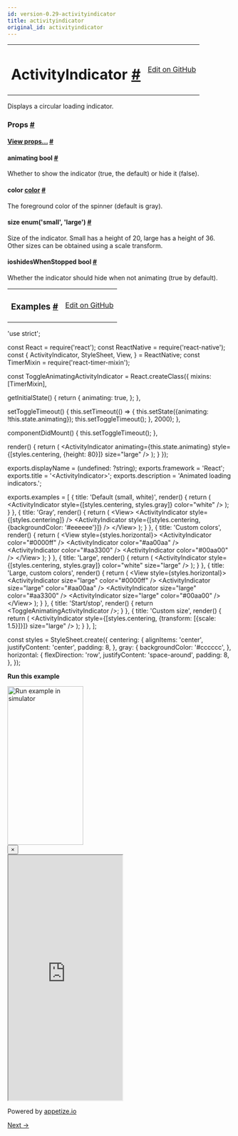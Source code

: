 ```yaml
---
id: version-0.29-activityindicator
title: activityindicator
original_id: activityindicator
---
```

<a id="content"></a><table width="100%"><tbody><tr><td><h1><a class="anchor" name="activityindicator"></a>ActivityIndicator <a class="hash-link" href="docs/activityindicator.html#activityindicator">#</a></h1></td><td style="text-align:right;"><a target="_blank" href="https://github.com/facebook/react-native/blob/0.29-stable/Libraries/Components/ActivityIndicator/ActivityIndicator.js">Edit on GitHub</a></td></tr></tbody></table><div><div><p>Displays a circular loading indicator.</p></div><h3><a class="anchor" name="props"></a>Props <a class="hash-link" href="docs/activityindicator.html#props">#</a></h3><div class="props"><div class="prop"><h4 class="propTitle"><a class="anchor" name="view"></a><a href="docs/view.html#props">View props...</a> <a class="hash-link" href="docs/activityindicator.html#view">#</a></h4></div><div class="prop"><h4 class="propTitle"><a class="anchor" name="animating"></a>animating <span class="propType">bool</span> <a class="hash-link" href="docs/activityindicator.html#animating">#</a></h4><div><p>Whether to show the indicator (true, the default) or hide it (false).</p></div></div><div class="prop"><h4 class="propTitle"><a class="anchor" name="color"></a>color <span class="propType"><a href="docs/colors.html">color</a></span> <a class="hash-link" href="docs/activityindicator.html#color">#</a></h4><div><p>The foreground color of the spinner (default is gray).</p></div></div><div class="prop"><h4 class="propTitle"><a class="anchor" name="size"></a>size <span class="propType">enum('small', 'large')</span> <a class="hash-link" href="docs/activityindicator.html#size">#</a></h4><div><p>Size of the indicator. Small has a height of 20, large has a height of 36.
Other sizes can be obtained using a scale transform.</p></div></div><div class="prop"><h4 class="propTitle"><a class="anchor" name="hideswhenstopped"></a><span class="platform">ios</span>hidesWhenStopped <span class="propType">bool</span> <a class="hash-link" href="docs/activityindicator.html#hideswhenstopped">#</a></h4><div><p>Whether the indicator should hide when not animating (true by default).</p></div></div></div></div><div><div><table width="100%"><tbody><tr><td><h3><a class="anchor" name="examples"></a>Examples <a class="hash-link" href="docs/activityindicator.html#examples">#</a></h3></td><td style="text-align:right;"><a target="_blank" href="https://github.com/facebook/react-native/blob/0.29-stable/Examples/UIExplorer/ActivityIndicatorExample.js">Edit on GitHub</a></td></tr></tbody></table><div class="example-container"><div class="prism language-javascript"><span class="token string">'use strict'</span><span class="token punctuation">;</span>

const React <span class="token operator">=</span> <span class="token function">require<span class="token punctuation">(</span></span><span class="token string">'react'</span><span class="token punctuation">)</span><span class="token punctuation">;</span>
const ReactNative <span class="token operator">=</span> <span class="token function">require<span class="token punctuation">(</span></span><span class="token string">'react-native'</span><span class="token punctuation">)</span><span class="token punctuation">;</span>
const <span class="token punctuation">{</span>
  ActivityIndicator<span class="token punctuation">,</span>
  StyleSheet<span class="token punctuation">,</span>
  View<span class="token punctuation">,</span>
<span class="token punctuation">}</span> <span class="token operator">=</span> ReactNative<span class="token punctuation">;</span>
const TimerMixin <span class="token operator">=</span> <span class="token function">require<span class="token punctuation">(</span></span><span class="token string">'react-timer-mixin'</span><span class="token punctuation">)</span><span class="token punctuation">;</span>

const ToggleAnimatingActivityIndicator <span class="token operator">=</span> React<span class="token punctuation">.</span><span class="token function">createClass<span class="token punctuation">(</span></span><span class="token punctuation">{</span>
  mixins<span class="token punctuation">:</span> <span class="token punctuation">[</span>TimerMixin<span class="token punctuation">]</span><span class="token punctuation">,</span>

  <span class="token function">getInitialState<span class="token punctuation">(</span></span><span class="token punctuation">)</span> <span class="token punctuation">{</span>
    <span class="token keyword">return</span> <span class="token punctuation">{</span>
      animating<span class="token punctuation">:</span> <span class="token boolean">true</span><span class="token punctuation">,</span>
    <span class="token punctuation">}</span><span class="token punctuation">;</span>
  <span class="token punctuation">}</span><span class="token punctuation">,</span>

  <span class="token function">setToggleTimeout<span class="token punctuation">(</span></span><span class="token punctuation">)</span> <span class="token punctuation">{</span>
    <span class="token keyword">this</span><span class="token punctuation">.</span><span class="token function">setTimeout<span class="token punctuation">(</span></span><span class="token punctuation">(</span><span class="token punctuation">)</span> <span class="token operator">=</span><span class="token operator">&gt;</span> <span class="token punctuation">{</span>
      <span class="token keyword">this</span><span class="token punctuation">.</span><span class="token function">setState<span class="token punctuation">(</span></span><span class="token punctuation">{</span>animating<span class="token punctuation">:</span> <span class="token operator">!</span><span class="token keyword">this</span><span class="token punctuation">.</span>state<span class="token punctuation">.</span>animating<span class="token punctuation">}</span><span class="token punctuation">)</span><span class="token punctuation">;</span>
      <span class="token keyword">this</span><span class="token punctuation">.</span><span class="token function">setToggleTimeout<span class="token punctuation">(</span></span><span class="token punctuation">)</span><span class="token punctuation">;</span>
    <span class="token punctuation">}</span><span class="token punctuation">,</span> <span class="token number">2000</span><span class="token punctuation">)</span><span class="token punctuation">;</span>
  <span class="token punctuation">}</span><span class="token punctuation">,</span>

  <span class="token function">componentDidMount<span class="token punctuation">(</span></span><span class="token punctuation">)</span> <span class="token punctuation">{</span>
    <span class="token keyword">this</span><span class="token punctuation">.</span><span class="token function">setToggleTimeout<span class="token punctuation">(</span></span><span class="token punctuation">)</span><span class="token punctuation">;</span>
  <span class="token punctuation">}</span><span class="token punctuation">,</span>

  <span class="token function">render<span class="token punctuation">(</span></span><span class="token punctuation">)</span> <span class="token punctuation">{</span>
    <span class="token keyword">return</span> <span class="token punctuation">(</span>
      &lt;ActivityIndicator
        animating<span class="token operator">=</span><span class="token punctuation">{</span><span class="token keyword">this</span><span class="token punctuation">.</span>state<span class="token punctuation">.</span>animating<span class="token punctuation">}</span>
        style<span class="token operator">=</span><span class="token punctuation">{</span><span class="token punctuation">[</span>styles<span class="token punctuation">.</span>centering<span class="token punctuation">,</span> <span class="token punctuation">{</span>height<span class="token punctuation">:</span> <span class="token number">80</span><span class="token punctuation">}</span><span class="token punctuation">]</span><span class="token punctuation">}</span>
        size<span class="token operator">=</span><span class="token string">"large"</span>
      <span class="token operator">/</span><span class="token operator">&gt;</span>
    <span class="token punctuation">)</span><span class="token punctuation">;</span>
  <span class="token punctuation">}</span>
<span class="token punctuation">}</span><span class="token punctuation">)</span><span class="token punctuation">;</span>

exports<span class="token punctuation">.</span>displayName <span class="token operator">=</span> <span class="token punctuation">(</span>undefined<span class="token punctuation">:</span> <span class="token operator">?</span>string<span class="token punctuation">)</span><span class="token punctuation">;</span>
exports<span class="token punctuation">.</span>framework <span class="token operator">=</span> <span class="token string">'React'</span><span class="token punctuation">;</span>
exports<span class="token punctuation">.</span>title <span class="token operator">=</span> <span class="token string">'&lt;ActivityIndicator&gt;'</span><span class="token punctuation">;</span>
exports<span class="token punctuation">.</span>description <span class="token operator">=</span> <span class="token string">'Animated loading indicators.'</span><span class="token punctuation">;</span>

exports<span class="token punctuation">.</span>examples <span class="token operator">=</span> <span class="token punctuation">[</span>
  <span class="token punctuation">{</span>
    title<span class="token punctuation">:</span> <span class="token string">'Default (small, white)'</span><span class="token punctuation">,</span>
    <span class="token function">render<span class="token punctuation">(</span></span><span class="token punctuation">)</span> <span class="token punctuation">{</span>
      <span class="token keyword">return</span> <span class="token punctuation">(</span>
        &lt;ActivityIndicator
          style<span class="token operator">=</span><span class="token punctuation">{</span><span class="token punctuation">[</span>styles<span class="token punctuation">.</span>centering<span class="token punctuation">,</span> styles<span class="token punctuation">.</span>gray<span class="token punctuation">]</span><span class="token punctuation">}</span>
          color<span class="token operator">=</span><span class="token string">"white"</span>
        <span class="token operator">/</span><span class="token operator">&gt;</span>
      <span class="token punctuation">)</span><span class="token punctuation">;</span>
    <span class="token punctuation">}</span>
  <span class="token punctuation">}</span><span class="token punctuation">,</span>
  <span class="token punctuation">{</span>
    title<span class="token punctuation">:</span> <span class="token string">'Gray'</span><span class="token punctuation">,</span>
    <span class="token function">render<span class="token punctuation">(</span></span><span class="token punctuation">)</span> <span class="token punctuation">{</span>
      <span class="token keyword">return</span> <span class="token punctuation">(</span>
        &lt;View<span class="token operator">&gt;</span>
          &lt;ActivityIndicator
            style<span class="token operator">=</span><span class="token punctuation">{</span><span class="token punctuation">[</span>styles<span class="token punctuation">.</span>centering<span class="token punctuation">]</span><span class="token punctuation">}</span>
          <span class="token operator">/</span><span class="token operator">&gt;</span>
          &lt;ActivityIndicator
            style<span class="token operator">=</span><span class="token punctuation">{</span><span class="token punctuation">[</span>styles<span class="token punctuation">.</span>centering<span class="token punctuation">,</span> <span class="token punctuation">{</span>backgroundColor<span class="token punctuation">:</span> <span class="token string">'#eeeeee'</span><span class="token punctuation">}</span><span class="token punctuation">]</span><span class="token punctuation">}</span>
          <span class="token operator">/</span><span class="token operator">&gt;</span>
        &lt;<span class="token operator">/</span>View<span class="token operator">&gt;</span>
      <span class="token punctuation">)</span><span class="token punctuation">;</span>
    <span class="token punctuation">}</span>
  <span class="token punctuation">}</span><span class="token punctuation">,</span>
  <span class="token punctuation">{</span>
    title<span class="token punctuation">:</span> <span class="token string">'Custom colors'</span><span class="token punctuation">,</span>
    <span class="token function">render<span class="token punctuation">(</span></span><span class="token punctuation">)</span> <span class="token punctuation">{</span>
      <span class="token keyword">return</span> <span class="token punctuation">(</span>
        &lt;View style<span class="token operator">=</span><span class="token punctuation">{</span>styles<span class="token punctuation">.</span>horizontal<span class="token punctuation">}</span><span class="token operator">&gt;</span>
          &lt;ActivityIndicator color<span class="token operator">=</span><span class="token string">"#0000ff"</span> <span class="token operator">/</span><span class="token operator">&gt;</span>
          &lt;ActivityIndicator color<span class="token operator">=</span><span class="token string">"#aa00aa"</span> <span class="token operator">/</span><span class="token operator">&gt;</span>
          &lt;ActivityIndicator color<span class="token operator">=</span><span class="token string">"#aa3300"</span> <span class="token operator">/</span><span class="token operator">&gt;</span>
          &lt;ActivityIndicator color<span class="token operator">=</span><span class="token string">"#00aa00"</span> <span class="token operator">/</span><span class="token operator">&gt;</span>
        &lt;<span class="token operator">/</span>View<span class="token operator">&gt;</span>
      <span class="token punctuation">)</span><span class="token punctuation">;</span>
    <span class="token punctuation">}</span>
  <span class="token punctuation">}</span><span class="token punctuation">,</span>
  <span class="token punctuation">{</span>
    title<span class="token punctuation">:</span> <span class="token string">'Large'</span><span class="token punctuation">,</span>
    <span class="token function">render<span class="token punctuation">(</span></span><span class="token punctuation">)</span> <span class="token punctuation">{</span>
      <span class="token keyword">return</span> <span class="token punctuation">(</span>
        &lt;ActivityIndicator
          style<span class="token operator">=</span><span class="token punctuation">{</span><span class="token punctuation">[</span>styles<span class="token punctuation">.</span>centering<span class="token punctuation">,</span> styles<span class="token punctuation">.</span>gray<span class="token punctuation">]</span><span class="token punctuation">}</span>
          color<span class="token operator">=</span><span class="token string">"white"</span>
          size<span class="token operator">=</span><span class="token string">"large"</span>
        <span class="token operator">/</span><span class="token operator">&gt;</span>
      <span class="token punctuation">)</span><span class="token punctuation">;</span>
    <span class="token punctuation">}</span>
  <span class="token punctuation">}</span><span class="token punctuation">,</span>
  <span class="token punctuation">{</span>
    title<span class="token punctuation">:</span> <span class="token string">'Large, custom colors'</span><span class="token punctuation">,</span>
    <span class="token function">render<span class="token punctuation">(</span></span><span class="token punctuation">)</span> <span class="token punctuation">{</span>
      <span class="token keyword">return</span> <span class="token punctuation">(</span>
        &lt;View style<span class="token operator">=</span><span class="token punctuation">{</span>styles<span class="token punctuation">.</span>horizontal<span class="token punctuation">}</span><span class="token operator">&gt;</span>
          &lt;ActivityIndicator
            size<span class="token operator">=</span><span class="token string">"large"</span>
            color<span class="token operator">=</span><span class="token string">"#0000ff"</span>
          <span class="token operator">/</span><span class="token operator">&gt;</span>
          &lt;ActivityIndicator
            size<span class="token operator">=</span><span class="token string">"large"</span>
            color<span class="token operator">=</span><span class="token string">"#aa00aa"</span>
          <span class="token operator">/</span><span class="token operator">&gt;</span>
          &lt;ActivityIndicator
            size<span class="token operator">=</span><span class="token string">"large"</span>
            color<span class="token operator">=</span><span class="token string">"#aa3300"</span>
          <span class="token operator">/</span><span class="token operator">&gt;</span>
          &lt;ActivityIndicator
            size<span class="token operator">=</span><span class="token string">"large"</span>
            color<span class="token operator">=</span><span class="token string">"#00aa00"</span>
          <span class="token operator">/</span><span class="token operator">&gt;</span>
        &lt;<span class="token operator">/</span>View<span class="token operator">&gt;</span>
      <span class="token punctuation">)</span><span class="token punctuation">;</span>
    <span class="token punctuation">}</span>
  <span class="token punctuation">}</span><span class="token punctuation">,</span>
  <span class="token punctuation">{</span>
    title<span class="token punctuation">:</span> <span class="token string">'Start/stop'</span><span class="token punctuation">,</span>
    <span class="token function">render<span class="token punctuation">(</span></span><span class="token punctuation">)</span> <span class="token punctuation">{</span>
      <span class="token keyword">return</span> &lt;ToggleAnimatingActivityIndicator <span class="token operator">/</span><span class="token operator">&gt;</span><span class="token punctuation">;</span>
    <span class="token punctuation">}</span>
  <span class="token punctuation">}</span><span class="token punctuation">,</span>
  <span class="token punctuation">{</span>
    title<span class="token punctuation">:</span> <span class="token string">'Custom size'</span><span class="token punctuation">,</span>
    <span class="token function">render<span class="token punctuation">(</span></span><span class="token punctuation">)</span> <span class="token punctuation">{</span>
      <span class="token keyword">return</span> <span class="token punctuation">(</span>
        &lt;ActivityIndicator
          style<span class="token operator">=</span><span class="token punctuation">{</span><span class="token punctuation">[</span>styles<span class="token punctuation">.</span>centering<span class="token punctuation">,</span> <span class="token punctuation">{</span>transform<span class="token punctuation">:</span> <span class="token punctuation">[</span><span class="token punctuation">{</span>scale<span class="token punctuation">:</span> <span class="token number">1.5</span><span class="token punctuation">}</span><span class="token punctuation">]</span><span class="token punctuation">}</span><span class="token punctuation">]</span><span class="token punctuation">}</span>
          size<span class="token operator">=</span><span class="token string">"large"</span>
        <span class="token operator">/</span><span class="token operator">&gt;</span>
      <span class="token punctuation">)</span><span class="token punctuation">;</span>
    <span class="token punctuation">}</span>
  <span class="token punctuation">}</span><span class="token punctuation">,</span>
<span class="token punctuation">]</span><span class="token punctuation">;</span>

const styles <span class="token operator">=</span> StyleSheet<span class="token punctuation">.</span><span class="token function">create<span class="token punctuation">(</span></span><span class="token punctuation">{</span>
  centering<span class="token punctuation">:</span> <span class="token punctuation">{</span>
    alignItems<span class="token punctuation">:</span> <span class="token string">'center'</span><span class="token punctuation">,</span>
    justifyContent<span class="token punctuation">:</span> <span class="token string">'center'</span><span class="token punctuation">,</span>
    padding<span class="token punctuation">:</span> <span class="token number">8</span><span class="token punctuation">,</span>
  <span class="token punctuation">}</span><span class="token punctuation">,</span>
  gray<span class="token punctuation">:</span> <span class="token punctuation">{</span>
    backgroundColor<span class="token punctuation">:</span> <span class="token string">'#cccccc'</span><span class="token punctuation">,</span>
  <span class="token punctuation">}</span><span class="token punctuation">,</span>
  horizontal<span class="token punctuation">:</span> <span class="token punctuation">{</span>
    flexDirection<span class="token punctuation">:</span> <span class="token string">'row'</span><span class="token punctuation">,</span>
    justifyContent<span class="token punctuation">:</span> <span class="token string">'space-around'</span><span class="token punctuation">,</span>
    padding<span class="token punctuation">:</span> <span class="token number">8</span><span class="token punctuation">,</span>
  <span class="token punctuation">}</span><span class="token punctuation">,</span>
<span class="token punctuation">}</span><span class="token punctuation">)</span><span class="token punctuation">;</span></div><div class="embedded-simulator"><p><a class="modal-button-open"><strong>Run this example</strong></a></p><div class="modal-button-open modal-button-open-img"><img alt="Run example in simulator" width="170" height="356" src="img/uiexplorer_main_ios.png"></div><div><div class="modal"><div class="modal-content"><button class="modal-button-close">×</button><div class="center"><iframe class="simulator" src="https://appetize.io/embed/7vdfm9h3e6vuf4gfdm7r5rgc48?device=iphone6s&amp;scale=60&amp;autoplay=false&amp;orientation=portrait&amp;deviceColor=white&amp;params=%7B%22route%22%3A%22ActivityIndicator%22%7D" width="256" height="550" scrolling="no"></iframe><p>Powered by <a target="_blank" href="https://appetize.io">appetize.io</a></p></div></div></div><div class="modal-backdrop"></div></div></div></div></div></div><div class="docs-prevnext"><a class="docs-next" href="docs/datepickerios.html#content">Next →</a></div>